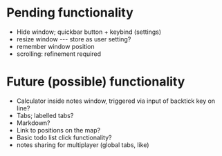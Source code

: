 # Pending functionality

- Hide window; quickbar button + keybind (settings)
- resize window --- store as user setting?
- remember window position
- scrolling: refinement required


# Future (possible) functionality

- Calculator inside notes window, triggered via input of backtick key on line? 
- Tabs; labelled tabs? 
- Markdown? 
- Link to positions on the map? 
- Basic todo list click functionality? 
- notes sharing for multiplayer (global tabs, like)
